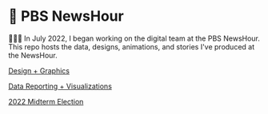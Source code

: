 # 📰 PBS NewsHour

👩🏻‍💻 In July 2022, I began working on the digital team at the PBS NewsHour. This repo hosts the data, designs, animations, and stories I've produced at the NewsHour.

[Design + Graphics](https://github.com/jennacohen/newshour/tree/main/design_graphics)

[Data Reporting + Visualizations](https://github.com/jennacohen/newshour/tree/main/data_reporting_viz)

[2022 Midterm Election](https://github.com/jennacohen/newshour/tree/main/2022_midterms)

